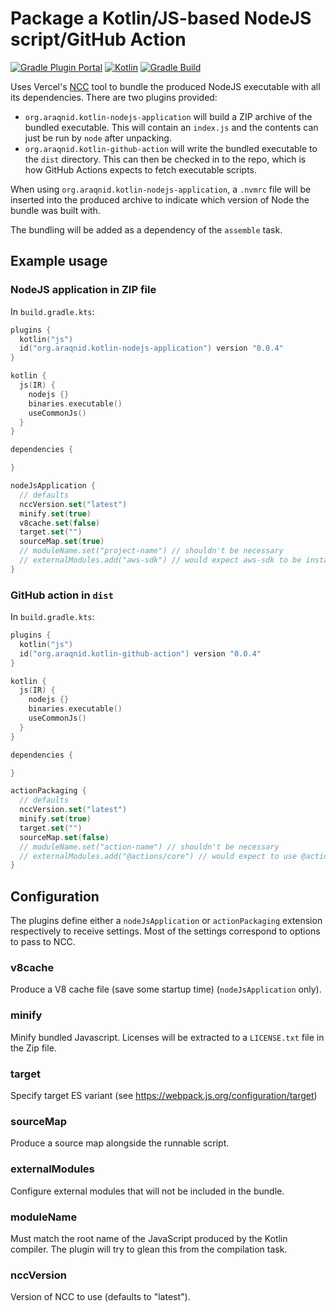 # Package a Kotlin/JS-based NodeJS script/GitHub Action

[![Gradle Plugin Portal](https://img.shields.io/gradle-plugin-portal/v/org.araqnid.kotlin-nodejs-application?logo=gradle)](https://plugins.gradle.org/plugin/org.araqnid.kotlin-nodejs-application)
[![Kotlin](https://img.shields.io/badge/kotlin-1.8.10-blue.svg)](http://kotlinlang.org)
[![Gradle Build](https://github.com/araqnid/gradle-kotlin-nodejs-application/actions/workflows/gradle-build.yml/badge.svg)](https://github.com/araqnid/gradle-kotlin-nodejs-application/actions/workflows/gradle-build.yml)

Uses Vercel's [NCC](https://github.com/vercel/ncc) tool to bundle the produced NodeJS
executable with all its dependencies. There are two plugins provided:

- `org.araqnid.kotlin-nodejs-application` will build a ZIP archive of the bundled
  executable. This will contain an `index.js` and the contents can just be run by `node`
  after unpacking.
- `org.araqnid.kotlin-github-action` will write the bundled executable to the `dist`
  directory. This can then be checked in to the repo, which is how GitHub Actions expects
  to fetch executable scripts.

When using `org.araqnid.kotlin-nodejs-application`, a `.nvmrc` file will be inserted into the produced archive to
indicate which version of Node the bundle was built with.

The bundling will be added as a dependency of the `assemble` task.

## Example usage

### NodeJS application in ZIP file

In `build.gradle.kts`:

```kotlin
plugins {
  kotlin("js")
  id("org.araqnid.kotlin-nodejs-application") version "0.0.4"
}

kotlin {
  js(IR) {
    nodejs {}
    binaries.executable()
    useCommonJs()
  }
}

dependencies {

}

nodeJsApplication {
  // defaults
  nccVersion.set("latest")
  minify.set(true)
  v8cache.set(false)
  target.set("")
  sourceMap.set(true)
  // moduleName.set("project-name") // shouldn't be necessary
  // externalModules.add("aws-sdk") // would expect aws-sdk to be installed globally when executed
}
```

### GitHub action in `dist`

In `build.gradle.kts`:

```kotlin
plugins {
  kotlin("js")
  id("org.araqnid.kotlin-github-action") version "0.0.4"
}

kotlin {
  js(IR) {
    nodejs {}
    binaries.executable()
    useCommonJs()
  }
}

dependencies {

}

actionPackaging {
  // defaults
  nccVersion.set("latest")
  minify.set(true)
  target.set("")
  sourceMap.set(false)
  // moduleName.set("action-name") // shouldn't be necessary
  // externalModules.add("@actions/core") // would expect to use @actions/core installed on the runner
}
```


## Configuration

The plugins define either a `nodeJsApplication` or `actionPackaging` extension respectively to receive settings. Most of
the settings correspond to options to pass to NCC.

### v8cache

Produce a V8 cache file (save some startup time) (`nodeJsApplication` only).

### minify

Minify bundled Javascript. Licenses will be extracted to a `LICENSE.txt` file in the Zip file.

### target

Specify target ES variant (see https://webpack.js.org/configuration/target)

### sourceMap

Produce a source map alongside the runnable script.

### externalModules

Configure external modules that will not be included in the bundle.

### moduleName

Must match the root name of the JavaScript produced by the Kotlin compiler. The plugin will try to glean this from
the compilation task.

### nccVersion

Version of NCC to use (defaults to "latest").
